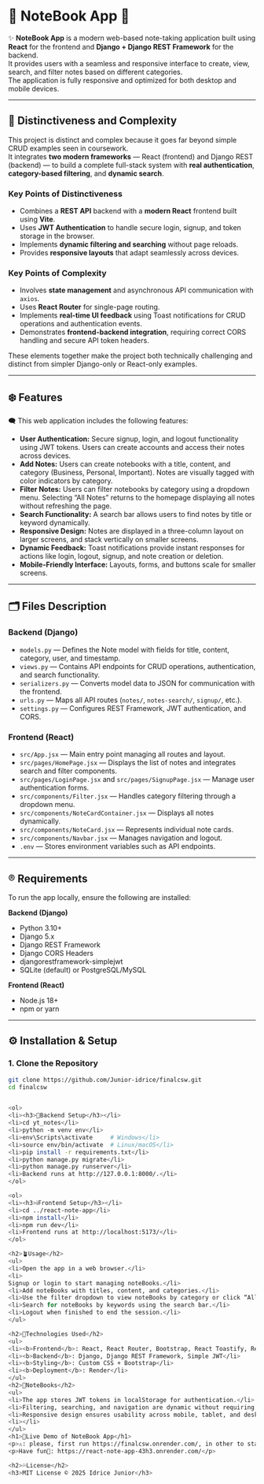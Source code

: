 # 📖 NoteBook App 📖

✨ **NoteBook App** is a modern web-based note-taking application built using **React** for the frontend and **Django + Django REST Framework** for the backend.  
It provides users with a seamless and responsive interface to create, view, search, and filter notes based on different categories.  
The application is fully responsive and optimized for both desktop and mobile devices.

---

## 🧠 Distinctiveness and Complexity

This project is distinct and complex because it goes far beyond simple CRUD examples seen in coursework.  
It integrates **two modern frameworks** — React (frontend) and Django REST (backend) — to build a complete full-stack system with **real authentication**, **category-based filtering**, and **dynamic search**.

### Key Points of Distinctiveness
- Combines a **REST API** backend with a **modern React** frontend built using **Vite**.
- Uses **JWT Authentication** to handle secure login, signup, and token storage in the browser.
- Implements **dynamic filtering and searching** without page reloads.
- Provides **responsive layouts** that adapt seamlessly across devices.

### Key Points of Complexity
- Involves **state management** and asynchronous API communication with `axios`.
- Uses **React Router** for single-page routing.
- Implements **real-time UI feedback** using Toast notifications for CRUD operations and authentication events.
- Demonstrates **frontend-backend integration**, requiring correct CORS handling and secure API token headers.

These elements together make the project both technically challenging and distinct from simpler Django-only or React-only examples.

---

## ❄️ Features

🗨️ This web application includes the following features:

- **User Authentication:** Secure signup, login, and logout functionality using JWT tokens. Users can create accounts and access their notes across devices.  
- **Add Notes:** Users can create notebooks with a title, content, and category (Business, Personal, Important). Notes are visually tagged with color indicators by category.  
- **Filter Notes:** Users can filter notebooks by category using a dropdown menu. Selecting “All Notes” returns to the homepage displaying all notes without refreshing the page.  
- **Search Functionality:** A search bar allows users to find notes by title or keyword dynamically.  
- **Responsive Design:** Notes are displayed in a three-column layout on larger screens, and stack vertically on smaller screens.  
- **Dynamic Feedback:** Toast notifications provide instant responses for actions like login, logout, signup, and note creation or deletion.  
- **Mobile-Friendly Interface:** Layouts, forms, and buttons scale for smaller screens.

---

## 🗂️ Files Description

### Backend (Django)
- `models.py` — Defines the Note model with fields for title, content, category, user, and timestamp.  
- `views.py` — Contains API endpoints for CRUD operations, authentication, and search functionality.  
- `serializers.py` — Converts model data to JSON for communication with the frontend.  
- `urls.py` — Maps all API routes (`notes/`, `notes-search/`, `signup/`, etc.).  
- `settings.py` — Configures REST Framework, JWT authentication, and CORS.

### Frontend (React)
- `src/App.jsx` — Main entry point managing all routes and layout.  
- `src/pages/HomePage.jsx` — Displays the list of notes and integrates search and filter components.  
- `src/pages/LoginPage.jsx` and `src/pages/SignupPage.jsx` — Manage user authentication forms.  
- `src/components/Filter.jsx` — Handles category filtering through a dropdown menu.  
- `src/components/NoteCardContainer.jsx` — Displays all notes dynamically.  
- `src/components/NoteCard.jsx` — Represents individual note cards.  
- `src/components/Navbar.jsx` — Manages navigation and logout.  
- `.env` — Stores environment variables such as API endpoints.  

---

## ®️ Requirements

To run the app locally, ensure the following are installed:

**Backend (Django)**
- Python 3.10+
- Django 5.x
- Django REST Framework
- Django CORS Headers
- djangorestframework-simplejwt
- SQLite (default) or PostgreSQL/MySQL

**Frontend (React)**
- Node.js 18+
- npm or yarn

---

## ⚙️ Installation & Setup

### 1. Clone the Repository
```bash
git clone https://github.com/Junior-idrice/finalcsw.git
cd finalcsw


<ol>
<li><h3>💭Backend Setup</h3></li>
<li>cd yt_notes</li>
<li>python -m venv env</li>
<li>env\Scripts\activate     # Windows</li>
<li>source env/bin/activate  # Linux/macOS</li>
<li>pip install -r requirements.txt</li>
<li>python manage.py migrate</li>
<li>python manage.py runserver</li>
<li>Backend runs at http://127.0.0.1:8000/.</li>
</ol>

<ol>
<li><h3>ℹ️Frontend Setup</h3></li>
<li>cd ../react-note-app</li>
<li>npm install</li>
<li>npm run dev</li>
<li>Frontend runs at http://localhost:5173/</li>
</ol>

<h2>🪴Usage</h2>
<ul>
<li>Open the app in a web browser.</li>
<li>
Signup or login to start managing noteBooks.</li>
<li>Add noteBooks with titles, content, and categories.</li>
<li>Use the filter dropdown to view noteBooks by category or click “All Notes” to return to the full list.</li>
<li>Search for noteBooks by keywords using the search bar.</li>
<li>Logout when finished to end the session.</li>
</ul>

<h2>📔Technologies Used</h2>
<ul>
<li><b>Frontend</b>: React, React Router, Bootstrap, React Toastify, React Icons</li>
<li><b>Backend</b>: Django, Django REST Framework, Simple JWT</li>
<li><b>Styling</b>: Custom CSS + Bootstrap</li>
<li><b>Deployment</b>: Render</li>
</ul>
<h2>📒NoteBooks</h2>
<ul>
<li>The app stores JWT tokens in localStorage for authentication.</li>
<li>Filtering, searching, and navigation are dynamic without requiring page reloads.</li>
<li>Responsive design ensures usability across mobile, tablet, and desktop devices.</li>
<li></li>
</ul>
<h1>🎉Live Demo of NoteBook App</h1>
<p>⚠️: please, first run https://finalcsw.onrender.com/, in other to start the backend, then :</p>
<p>Have fun🤝: https://react-note-app-43h3.onrender.com/</p>

<h2>💦License</h2>
<h3>MIT License © 2025 Idrice Junior</h3>